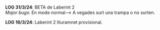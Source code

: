 **LOG 31/3/24**: BETA de Laberint 2      
           *Major bugs*: En mode normal--> A vegades surt una trampa o no surten. 

**LOG 16/3/24**: Laberint 2 lliuramnet provisional.
